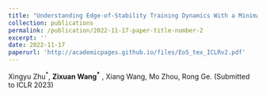 ```yaml
---
title: "Understanding Edge-of-Stability Training Dynamics With a Minimalist Example"
collection: publications
permalink: /publication/2022-11-17-paper-title-number-2
excerpt: ''
date: 2022-11-17
paperurl: 'http://academicpages.github.io/files/EoS_tex_ICLRv2.pdf'
---
```

Xingyu Zhu$^*$, **Zixuan Wang$^*$** , Xiang Wang, Mo Zhou, Rong Ge. (Submitted to ICLR 2023)